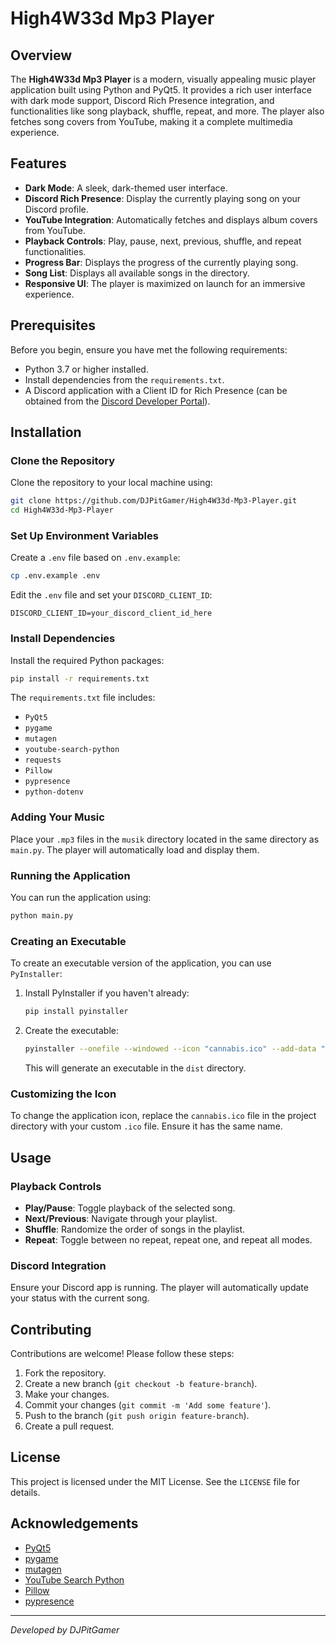 # High4W33d Mp3 Player

## Overview

The **High4W33d Mp3 Player** is a modern, visually appealing music player application built using Python and PyQt5. It provides a rich user interface with dark mode support, Discord Rich Presence integration, and functionalities like song playback, shuffle, repeat, and more. The player also fetches song covers from YouTube, making it a complete multimedia experience.

## Features

- **Dark Mode**: A sleek, dark-themed user interface.
- **Discord Rich Presence**: Display the currently playing song on your Discord profile.
- **YouTube Integration**: Automatically fetches and displays album covers from YouTube.
- **Playback Controls**: Play, pause, next, previous, shuffle, and repeat functionalities.
- **Progress Bar**: Displays the progress of the currently playing song.
- **Song List**: Displays all available songs in the directory.
- **Responsive UI**: The player is maximized on launch for an immersive experience.

## Prerequisites

Before you begin, ensure you have met the following requirements:

- Python 3.7 or higher installed.
- Install dependencies from the `requirements.txt`.
- A Discord application with a Client ID for Rich Presence (can be obtained from the [Discord Developer Portal](https://discord.com/developers/applications)).

## Installation

### Clone the Repository

Clone the repository to your local machine using:

```bash
git clone https://github.com/DJPitGamer/High4W33d-Mp3-Player.git
cd High4W33d-Mp3-Player
```

### Set Up Environment Variables

Create a `.env` file based on `.env.example`:

```bash
cp .env.example .env
```

Edit the `.env` file and set your `DISCORD_CLIENT_ID`:

```env
DISCORD_CLIENT_ID=your_discord_client_id_here
```

### Install Dependencies

Install the required Python packages:

```bash
pip install -r requirements.txt
```

The `requirements.txt` file includes:

- `PyQt5`
- `pygame`
- `mutagen`
- `youtube-search-python`
- `requests`
- `Pillow`
- `pypresence`
- `python-dotenv`

### Adding Your Music

Place your `.mp3` files in the `musik` directory located in the same directory as `main.py`. The player will automatically load and display them.

### Running the Application

You can run the application using:

```bash
python main.py
```

### Creating an Executable

To create an executable version of the application, you can use `PyInstaller`:

1. Install PyInstaller if you haven't already:

    ```bash
    pip install pyinstaller
    ```

2. Create the executable:

    ```bash
    pyinstaller --onefile --windowed --icon "cannabis.ico" --add-data "musik;musik" --add-data "no_cover.jpg;." --add-data "cannabis.ico;." --name High4W33d-MP3-Player main.py
    ```

   This will generate an executable in the `dist` directory.

### Customizing the Icon

To change the application icon, replace the `cannabis.ico` file in the project directory with your custom `.ico` file. Ensure it has the same name.

## Usage

### Playback Controls

- **Play/Pause**: Toggle playback of the selected song.
- **Next/Previous**: Navigate through your playlist.
- **Shuffle**: Randomize the order of songs in the playlist.
- **Repeat**: Toggle between no repeat, repeat one, and repeat all modes.

### Discord Integration

Ensure your Discord app is running. The player will automatically update your status with the current song.

## Contributing

Contributions are welcome! Please follow these steps:

1. Fork the repository.
2. Create a new branch (`git checkout -b feature-branch`).
3. Make your changes.
4. Commit your changes (`git commit -m 'Add some feature'`).
5. Push to the branch (`git push origin feature-branch`).
6. Create a pull request.

## License

This project is licensed under the MIT License. See the `LICENSE` file for details.

## Acknowledgements

- [PyQt5](https://riverbankcomputing.com/software/pyqt/intro)
- [pygame](https://www.pygame.org/news)
- [mutagen](https://mutagen.readthedocs.io/en/latest/)
- [YouTube Search Python](https://pypi.org/project/youtube-search-python/)
- [Pillow](https://pillow.readthedocs.io/en/stable/)
- [pypresence](https://pypi.org/project/pypresence/)

---

*Developed by DJPitGamer*
